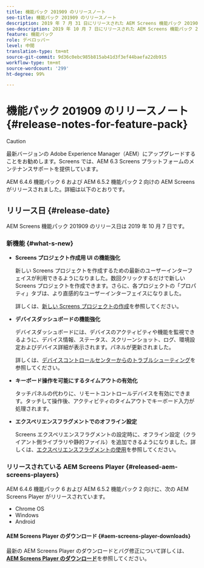 ```yaml
---
title: 機能パック 201909 のリリースノート
seo-title: 機能パック 201909 のリリースノート
description: 2019 年 7 月 31 日にリリースされた AEM Screens 機能パック 201909 について説明します。
seo-description: 2019 年 10 月 7 日にリリースされた AEM Screens 機能パック 201909 について説明します。
feature: 機能パック
role: デベロッパー
level: 中間
translation-type: tm+mt
source-git-commit: 9d36c0ebc985b815ab41d3f3ef44baefa22db915
workflow-type: tm+mt
source-wordcount: '299'
ht-degree: 99%

---
```



# 機能パック 201909 のリリースノート {#release-notes-for-feature-pack}

>[!CAUTION]
>
>最新バージョンの Adobe Experience Manager（AEM）にアップグレードすることをお勧めします。Screens では、AEM 6.3 Screens プラットフォームのメンテナンスサポートを提供しています。

AEM 6.4.6 機能パック 6 および AEM 6.5.2 機能パック 2 向けの AEM Screens がリリースされました。詳細は以下のとおりです。

## リリース日 {#release-date}

AEM Screens 機能パック 201909 のリリース日は 2019 年 10 月 7 日です。

### 新機能 {#what-s-new}

* **Screens プロジェクト作成用 UI の機能強化**

   新しい Screens プロジェクトを作成するための最新のユーザーインターフェイスが利用できるようになりました。数回クリックするだけで新しい Screens プロジェクトを作成できます。さらに、各プロジェクトの「プロパティ」タブは、より直感的なユーザーインターフェイスになりました。

   詳しくは、[新しい Screens プロジェクトの作成](creating-a-screens-project.md)を参照してください。

* **デバイスダッシュボードの機能強化**

   デバイスダッシュボードには、デバイスのアクティビティや機能を監視できるように、デバイス情報、ステータス、スクリーンショット、ログ、環境設定およびデバイス詳細が表示されます。パネルが更新されました。

   詳しくは、[デバイスコントロールセンターからのトラブルシューティング](monitoring-screens.md)を参照してください。

* **キーボード操作を可能にするタイムアウトの有効化**

   タッチパネルの代わりに、リモートコントロールデバイスを有効にできます。タッチして操作後、アクティビティのタイムアウトでキーボード入力が処理されます。

* **エクスペリエンスフラグメントでのオフライン設定**

   Screens エクスペリエンスフラグメントの設定時に、オフライン設定（クライアント側ライブラリや静的ファイル）を追加できるようになりました。詳しくは、[エクスペリエンスフラグメントの使用](experience-fragments-in-screens.md)を参照してください。

### リリースされている AEM Screens Player {#released-aem-screens-players}

AEM 6.4.6 機能パック 6 および AEM 6.5.2 機能パック 2 向けに、次の AEM Screens Player がリリースされています。

* Chrome OS
* Windows
* Android

#### AEM Screens Player のダウンロード {#aem-screens-player-downloads}

最新の AEM Screens Player のダウンロードとバグ修正について詳しくは、[**AEM Screens Player のダウンロード**](https://download.macromedia.com/screens/)を参照してください。
